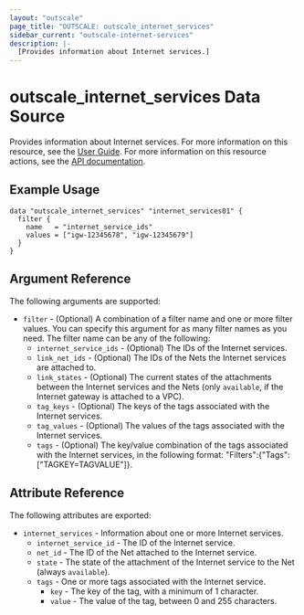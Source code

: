 ```yaml
---
layout: "outscale"
page_title: "OUTSCALE: outscale_internet_services"
sidebar_current: "outscale-internet-services"
description: |-
  [Provides information about Internet services.]
---
```


# outscale_internet_services Data Source

Provides information about Internet services.
For more information on this resource, see the [User Guide](https://docs.outscale.com/en/userguide/About-Internet-Gateways.html).
For more information on this resource actions, see the [API documentation](https://docs.outscale.com/api#3ds-outscale-api-internetservice).

## Example Usage

```hcl
data "outscale_internet_services" "internet_services01" {
  filter {
    name   = "internet_service_ids"
    values = ["igw-12345678", "igw-12345679"]
  }
}
```

## Argument Reference

The following arguments are supported:

* `filter` - (Optional) A combination of a filter name and one or more filter values. You can specify this argument for as many filter names as you need. The filter name can be any of the following:
    * `internet_service_ids` - (Optional) The IDs of the Internet services.
    * `link_net_ids` - (Optional) The IDs of the Nets the Internet services are attached to.
    * `link_states` - (Optional) The current states of the attachments between the Internet services and the Nets (only `available`, if the Internet gateway is attached to a VPC).
    * `tag_keys` - (Optional) The keys of the tags associated with the Internet services.
    * `tag_values` - (Optional) The values of the tags associated with the Internet services.
    * `tags` - (Optional) The key/value combination of the tags associated with the Internet services, in the following format: &quot;Filters&quot;:{&quot;Tags&quot;:[&quot;TAGKEY=TAGVALUE&quot;]}.

## Attribute Reference

The following attributes are exported:

* `internet_services` - Information about one or more Internet services.
    * `internet_service_id` - The ID of the Internet service.
    * `net_id` - The ID of the Net attached to the Internet service.
    * `state` - The state of the attachment of the Internet service to the Net (always `available`).
    * `tags` - One or more tags associated with the Internet service.
        * `key` - The key of the tag, with a minimum of 1 character.
        * `value` - The value of the tag, between 0 and 255 characters.

